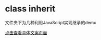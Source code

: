 # class inherit
文件夹下为几种利用JavaScript实现继承的demo

[点击查看具体文案页面](https://www.yuguomin.com/2019/11/18/JavaScript-restore-4/)